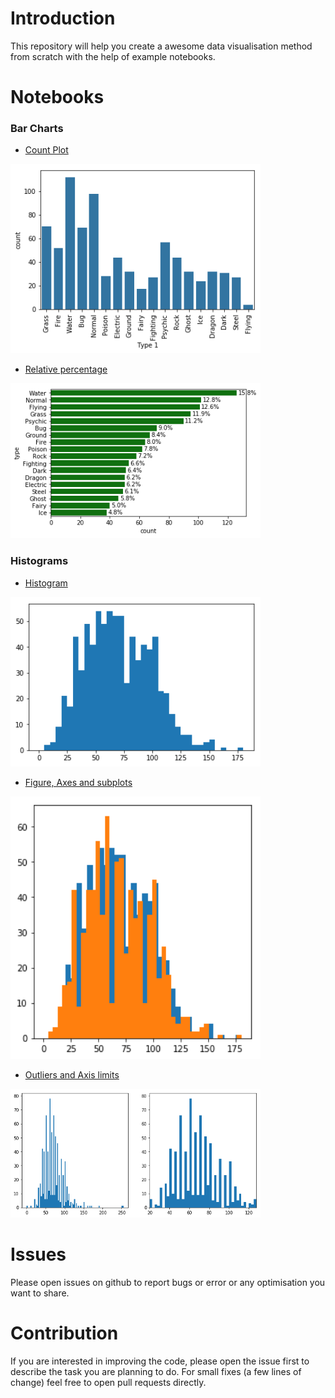 # Introduction
This repository will help you create a awesome data visualisation method from scratch with the help of example notebooks.

# Notebooks
### Bar Charts
* [Count Plot](https://github.com/rajatsharma369007/Data_Visualization/blob/master/Bar_Charts/Count_plot.ipynb) 
<img src='https://github.com/rajatsharma369007/Data_Visualization/blob/master/Images/1.png' width='400'>  

* [Relative percentage](https://github.com/rajatsharma369007/Data_Visualization/blob/master/Bar_Charts/Univariate_visuals-rel_vs_abs.ipynb)
<img src='https://github.com/rajatsharma369007/Data_Visualization/blob/master/Images/2.png' width='400'>  

### Histograms
* [Histogram](https://github.com/rajatsharma369007/Data_Visualization/blob/master/histogram/histogram.ipynb)
<img src='https://github.com/rajatsharma369007/Data_Visualization/blob/master/Images/3.png' width='400'> 

* [Figure, Axes and subplots](https://github.com/rajatsharma369007/Data_Visualization/blob/master/histogram/figures%2C%20axes%20and%20subplots.ipynb)
<img src='https://github.com/rajatsharma369007/Data_Visualization/blob/master/Images/4.png' width='400'> 

* [Outliers and Axis limits](https://github.com/rajatsharma369007/Data_Visualization/blob/master/histogram/Outliers%20and%20Axis%20limits.ipynb)
<img src='https://github.com/rajatsharma369007/Data_Visualization/blob/master/Images/5.png' width='400'> 


# Issues
Please open issues on github to report bugs or error or any optimisation you want to share.

# Contribution
If you are interested in improving the code, please open the issue first to describe the task you are planning to do. For small fixes (a few lines of change) feel free to open pull requests directly.

